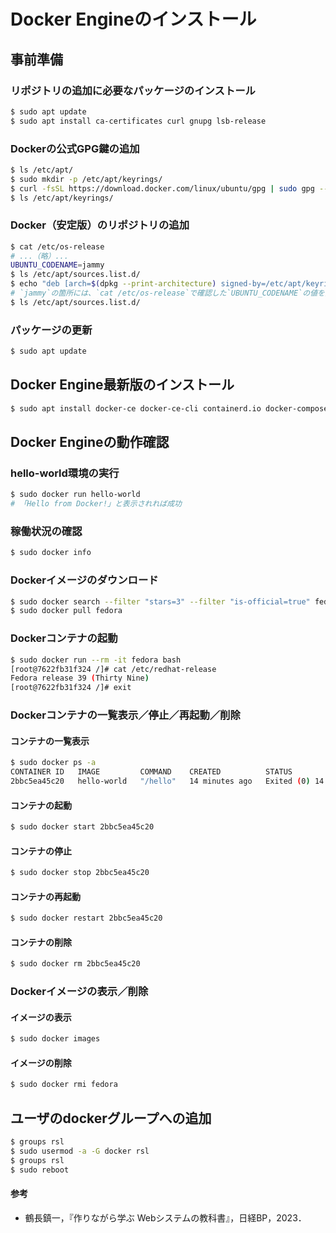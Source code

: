 # Docker Engineのインストール

## 事前準備

### リポジトリの追加に必要なパッケージのインストール
```bash
$ sudo apt update
$ sudo apt install ca-certificates curl gnupg lsb-release
```

### Dockerの公式GPG鍵の追加
```bash
$ ls /etc/apt/
$ sudo mkdir -p /etc/apt/keyrings/
$ curl -fsSL https://download.docker.com/linux/ubuntu/gpg | sudo gpg --dearmor -o /etc/apt/keyrings/docker.gpg
$ ls /etc/apt/keyrings/
```

### Docker（安定版）のリポジトリの追加
```bash
$ cat /etc/os-release
# ...（略）...
UBUNTU_CODENAME=jammy
$ ls /etc/apt/sources.list.d/
$ echo "deb [arch=$(dpkg --print-architecture) signed-by=/etc/apt/keyrings/docker.gpg] https://download.docker.com/linux/ubuntu jammy stable" | sudo tee /etc/apt/sources.list.d/docker.list > /dev/null
# `jammy`の箇所には、`cat /etc/os-release`で確認した`UBUNTU_CODENAME`の値を指定する。
$ ls /etc/apt/sources.list.d/
```

### パッケージの更新
```bash
$ sudo apt update
```

## Docker Engine最新版のインストール
```bash
$ sudo apt install docker-ce docker-ce-cli containerd.io docker-compose-plugin
```

## Docker Engineの動作確認

### hello-world環境の実行
```bash
$ sudo docker run hello-world
# 「Hello from Docker!」と表示されれば成功
```

### 稼働状況の確認
```bash
$ sudo docker info
```

### Dockerイメージのダウンロード
```bash
$ sudo docker search --filter "stars=3" --filter "is-official=true" fedora
$ sudo docker pull fedora
```

### Dockerコンテナの起動
```bash
$ sudo docker run --rm -it fedora bash
[root@7622fb31f324 /]# cat /etc/redhat-release 
Fedora release 39 (Thirty Nine)
[root@7622fb31f324 /]# exit
```

### Dockerコンテナの一覧表示／停止／再起動／削除

#### コンテナの一覧表示
```bash
$ sudo docker ps -a
CONTAINER ID   IMAGE         COMMAND    CREATED          STATUS                      PORTS     NAMES
2bbc5ea45c20   hello-world   "/hello"   14 minutes ago   Exited (0) 14 minutes ago             infallible_perlman
```

#### コンテナの起動
```bash
$ sudo docker start 2bbc5ea45c20
```

#### コンテナの停止
```bash
$ sudo docker stop 2bbc5ea45c20
```

#### コンテナの再起動
```bash
$ sudo docker restart 2bbc5ea45c20
```

#### コンテナの削除
```bash
$ sudo docker rm 2bbc5ea45c20
```

### Dockerイメージの表示／削除

#### イメージの表示
```bash
$ sudo docker images
```

#### イメージの削除
```bash
$ sudo docker rmi fedora
```

## ユーザのdockerグループへの追加
```bash
$ groups rsl
$ sudo usermod -a -G docker rsl
$ groups rsl
$ sudo reboot
```

#### 参考
- 鶴長鎮一，『作りながら学ぶ Webシステムの教科書』，日経BP，2023．
